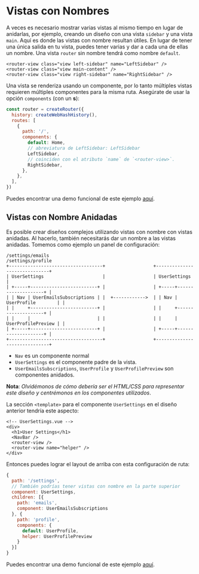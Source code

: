 # Vistas con Nombres

<VueSchoolLink
  href="https://vueschool.io/lessons/vue-router-4-named-views"
  title="Aprende cómo usar las vistas con nombres"
/>

A veces es necesario mostrar varias vistas al mismo tiempo en lugar de anidarlas, por ejemplo, creando un diseño con una vista `sidebar` y una vista `main`. Aquí es donde las vistas con nombre resultan útiles. En lugar de tener una única salida en tu vista, puedes tener varias y dar a cada una de ellas un nombre. Una vista `router` sin nombre tendrá como nombre `default`.

```vue-html
<router-view class="view left-sidebar" name="LeftSidebar" />
<router-view class="view main-content" />
<router-view class="view right-sidebar" name="RightSidebar" />
```

Una vista se renderiza usando un componente, por lo tanto múltiples vistas requieren múltiples componentes para la misma ruta. Asegúrate de usar la opción `components` (con un **s**):

```js
const router = createRouter({
  history: createWebHashHistory(),
  routes: [
    {
      path: '/',
      components: {
        default: Home,
        // abreviatura de LeftSidebar: LeftSidebar
        LeftSidebar,
        // coinciden con el atributo `name` de `<router-view>`.
        RightSidebar,
      },
    },
  ],
})
```

Puedes encontrar una demo funcional de este ejemplo [aquí](https://codesandbox.io/s/named-views-vue-router-4-examples-rd20l).

## Vistas con Nombre Anidadas

Es posible crear diseños complejos utilizando vistas con nombre con vistas anidadas. Al hacerlo, también necesitarás dar un nombre a las vistas anidadas. Tomemos como ejemplo un panel de configuración:

```
/settings/emails                                       /settings/profile
+-----------------------------------+                  +------------------------------+
| UserSettings                      |                  | UserSettings                 |
| +-----+-------------------------+ |                  | +-----+--------------------+ |
| | Nav | UserEmailsSubscriptions | |  +------------>  | | Nav | UserProfile        | |
| |     +-------------------------+ |                  | |     +--------------------+ |
| |     |                         | |                  | |     | UserProfilePreview | |
| +-----+-------------------------+ |                  | +-----+--------------------+ |
+-----------------------------------+                  +------------------------------+
```

- `Nav` es un componente normal
- `UserSettings` es el componente padre de la vista.
- `UserEmailsSubscriptions`, `UserProfile` y `UserProfilePreview` son componentes anidados.

**Nota**: _Olvidémonos de cómo debería ser el HTML/CSS para representar este diseño y centrémonos en los componentes utilizados_.

La sección `<template>` para el componente `UserSettings` en el diseño anterior tendría este aspecto:

```vue-html
<!-- UserSettings.vue -->
<div>
  <h1>User Settings</h1>
  <NavBar />
  <router-view />
  <router-view name="helper" />
</div>
```

Entonces puedes lograr el layout de arriba con esta configuración de ruta:

```js
{
  path: '/settings',
  // También podrías tener vistas con nombre en la parte superior
  component: UserSettings,
  children: [{
    path: 'emails',
    component: UserEmailsSubscriptions
  }, {
    path: 'profile',
    components: {
      default: UserProfile,
      helper: UserProfilePreview
    }
  }]
}
```

Puedes encontrar una demo funcional de este ejemplo [aquí](https://codesandbox.io/s/nested-named-views-vue-router-4-examples-re9yl?&initialpath=%2Fsettings%2Femails).
